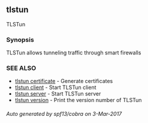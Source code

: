 ## tlstun

TLSTun

### Synopsis


TLSTun allows tunneling traffic through smart firewalls

### SEE ALSO
* [tlstun certificate](tlstun_certificate.md)	 - Generate certificates
* [tlstun client](tlstun_client.md)	 - Start TLSTun client
* [tlstun server](tlstun_server.md)	 - Start TLSTun server
* [tlstun version](tlstun_version.md)	 - Print the version number of TLSTun

###### Auto generated by spf13/cobra on 3-Mar-2017
